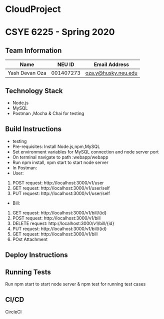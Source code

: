 # CloudProject
# CSYE 6225 - Spring 2020

## Team Information

| Name | NEU ID | Email Address |
| --- | --- | --- |
| Yash Devan Oza | 001407273 | oza.y@husky.neu.edu |

## Technology Stack
* Node.js
* MySQL
* Postman ,Mocha & Chai for testing

## Build Instructions
* testing 
* Pre-requisites: Install Node.js,npm,MySQL
* Set environment variables for MySQL connection and node server port
* On terminal navigate to path :webapp/webapp
* Run npm install, npm start to start node server
* In Postman:
* User:
1. POST request: http://localhost:3000/v1/user
2. GET request: http://localhost:3000/v1/user/self
3. PUT request: http://localhost:3000/v1/user/self
* Bill:
1. GET request: http://localhost:3000/v1/bill/{id} 
2. POST request: http://localhost:3000/v1/bill
3. DELETE request: http://localhost:3000/v1/bill/{id}
4. PUT request: http://localhost:3000/v1/bill/{id}
5. GET request: http://localhost:3000/v1/bill
6. POst Attachment

## Deploy Instructions

## Running Tests
Run npm start to start node server & npm test for running test cases

## CI/CD

CircleCI